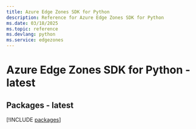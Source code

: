 ```yaml
---
title: Azure Edge Zones SDK for Python
description: Reference for Azure Edge Zones SDK for Python
ms.date: 03/18/2025
ms.topic: reference
ms.devlang: python
ms.service: edgezones
---
```

# Azure Edge Zones SDK for Python - latest
## Packages - latest
[!INCLUDE [packages](edge-zones-index.md)]
